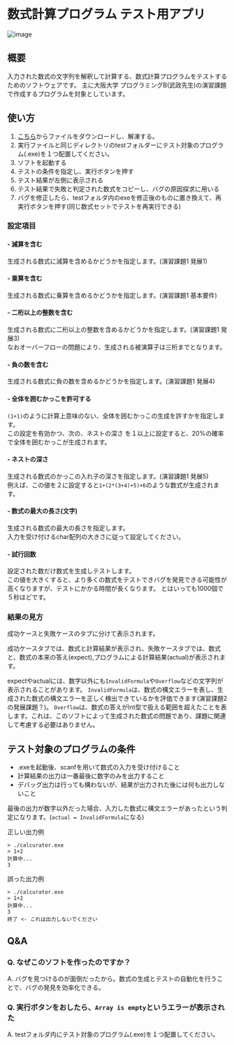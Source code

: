 # 数式計算プログラム テスト用アプリ
![image](https://github.com/tkhs-dev/culctester/assets/38522336/a499bca1-1c65-4d14-a6b4-af07a00bbbae)
## 概要
入力された数式の文字列を解釈して計算する、数式計算プログラムをテストするためのソフトウェアです。
主に大阪大学 プログラミングB(武政先生)の演習課題で作成するプログラムを対象としています。
## 使い方
1. [こちら](https://github.com/tkhs-dev/culctester/releases/tag/v1.0.0)からファイルをダウンロードし、解凍する。
2. 実行ファイルと同じディレクトリのtestフォルダーにテスト対象のプログラム(.exe)を１つ配置してください。
3. ソフトを起動する
4. テストの条件を指定し、実行ボタンを押す
5. テスト結果が左側に表示される
6. テスト結果で失敗と判定された数式をコピーし、バグの原因探求に用いる
7. バグを修正したら、testフォルダ内のexeを修正後のものに置き換えて、再実行ボタンを押す(同じ数式セットでテストを再実行できる)

### 設定項目
#### - 減算を含む
生成される数式に減算を含めるかどうかを指定します。(演習課題1 発展1)
#### - 乗算を含む
生成される数式に乗算を含めるかどうかを指定します。(演習課題1 基本要件)
#### - 二桁以上の整数を含む
生成される数式に二桁以上の整数を含めるかどうかを指定します。(演習課題1 発展3)<br>
なおオーバーフローの問題により、生成される被演算子は三桁までとなります。
#### - 負の数を含む
生成される数式に負の数を含めるかどうかを指定します。(演習課題1 発展4)
#### - 全体を囲むかっこを許可する
`(1+1)`のように計算上意味のない、全体を囲むかっこの生成を許すかを指定します。<br>
この設定を有効かつ、次の、ネストの深さ を１以上に設定すると、20%の確率で全体を囲むかっこが生成されます。
#### - ネストの深さ
生成される数式のかっこの入れ子の深さを指定します。(演習課題1 発展5)<br>
例えば、この値を２に設定すると`1+(2*(3+4)+5)+6`のような数式が生成されます。
#### - 数式の最大の長さ(文字)
生成される数式の最大の長さを指定します。<br>
入力を受け付けるchar配列の大きさに従って設定してください。
#### - 試行回数
設定された数だけ数式を生成しテストします。<br>
この値を大きくすると、より多くの数式をテストできバグを発見できる可能性が高くなりますが、テストにかかる時間が長くなります。
とはいっても1000個で５秒ほどです。


### 結果の見方
成功ケースと失敗ケースのタブに分けて表示されます。

成功ケースタブでは、数式と計算結果が表示され、失敗ケースタブでは、数式と、数式の本来の答え(expect),プログラムによる計算結果(actual)が表示されます。

expectやactualには、数字以外にも`InvalidFormula`や`Overflow`などの文字列が表示されることがあります。
`InvalidFormula`は、数式の構文エラーを表し、生成された数式の構文エラーを正しく検出できているかを評価できます(演習課題2の発展課題？)。
`Overflow`は、数式の答えがInt型で扱える範囲を超えたことを表します。これは、このソフトによって生成された数式の問題であり、課題に関連して考慮する必要はありません。

## テスト対象のプログラムの条件
- .exeを起動後、scanfを用いて数式の入力を受け付けること
- 計算結果の出力は一番最後に数字のみを出力すること
- デバッグ出力は行っても構わないが、結果が出力された後には何も出力しないこと

最後の出力が数字以外だった場合、入力した数式に構文エラーがあったという判定になります。(`actual = InvalidFormula`になる)

正しい出力例
```
> ./calcurator.exe
> 1+2
計算中...
3
```
誤った出力例
```
> ./calcurator.exe
> 1+2
計算中...
3
終了 <- これは出力しないでください
```

## Q&A
### Q. なぜこのソフトを作ったのですか？
A. バグを見つけるのが面倒だったから。数式の生成とテストの自動化を行うことで、バグの発見を効率化できる。
### Q. 実行ボタンをおしたら、`Array is empty`というエラーが表示された
A. testフォルダ内にテスト対象のプログラム(.exe)を１つ配置してください。
